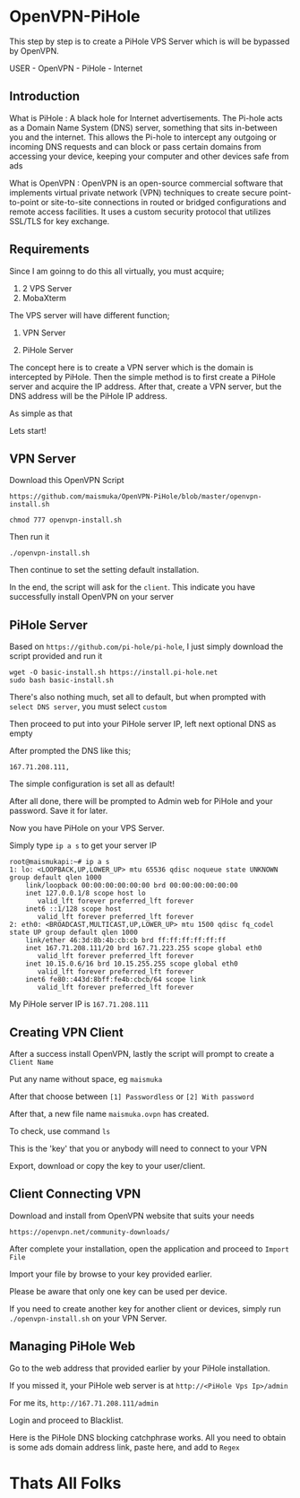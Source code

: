 # OpenVPN-PiHole

This step by step is to create a PiHole VPS Server which is will be bypassed by OpenVPN.

USER - OpenVPN - PiHole - Internet

## Introduction

What is PiHole : A black hole for Internet advertisements. The Pi-hole acts as a Domain Name System (DNS) server, something that sits in-between you and the internet. This allows the Pi-hole to intercept any outgoing or incoming DNS requests and can block or pass certain domains from accessing your device, keeping your computer and other devices safe from ads

What is OpenVPN : OpenVPN is an open-source commercial software that implements virtual private network (VPN) techniques to create secure point-to-point or site-to-site connections in routed or bridged configurations and remote access facilities. It uses a custom security protocol that utilizes SSL/TLS for key exchange.

## Requirements

Since I am goinng to do this all virtually, you must acquire;

1. 2 VPS Server
2. MobaXterm

The VPS server will have different function;

1. VPN Server

2. PiHole Server

The concept here is to create a VPN server which is the domain is intercepted by PiHole.
Then the simple method is to first create a PiHole server and acquire the IP address.
After that, create a VPN server, but the DNS address will be the PiHole IP address.

As simple as that

Lets start!

## VPN Server

Download this OpenVPN Script

`https://github.com/maismuka/OpenVPN-PiHole/blob/master/openvpn-install.sh`

`chmod 777 openvpn-install.sh`

Then run it

`./openvpn-install.sh`

Then continue to set the setting default installation.

In the end, the script will ask for the `client`. This indicate you have successfully install OpenVPN on your server

## PiHole Server

Based on `https://github.com/pi-hole/pi-hole`, I just simply download the script provided and run it

```
wget -O basic-install.sh https://install.pi-hole.net
sudo bash basic-install.sh
```

There's also nothing much, set all to default, but when prompted with `select DNS server`, you must select `custom`

Then proceed to put into your PiHole server IP, left next optional DNS as empty

After prompted the DNS like this;

```
167.71.208.111, 
```

The simple configuration is set all as default!

After all done, there will be prompted to Admin web for PiHole and your password. Save it for later.

Now you have PiHole on your VPS Server.

Simply type `ip a s` to get your server IP

```
root@maismukapi:~# ip a s
1: lo: <LOOPBACK,UP,LOWER_UP> mtu 65536 qdisc noqueue state UNKNOWN group default qlen 1000
    link/loopback 00:00:00:00:00:00 brd 00:00:00:00:00:00
    inet 127.0.0.1/8 scope host lo
       valid_lft forever preferred_lft forever
    inet6 ::1/128 scope host
       valid_lft forever preferred_lft forever
2: eth0: <BROADCAST,MULTICAST,UP,LOWER_UP> mtu 1500 qdisc fq_codel state UP group default qlen 1000
    link/ether 46:3d:8b:4b:cb:cb brd ff:ff:ff:ff:ff:ff
    inet 167.71.208.111/20 brd 167.71.223.255 scope global eth0
       valid_lft forever preferred_lft forever
    inet 10.15.0.6/16 brd 10.15.255.255 scope global eth0
       valid_lft forever preferred_lft forever
    inet6 fe80::443d:8bff:fe4b:cbcb/64 scope link
       valid_lft forever preferred_lft forever

```

My PiHole server IP is `167.71.208.111`

## Creating VPN Client

After a success install OpenVPN, lastly the script will prompt to create a `Client Name`

Put any name without space, eg `maismuka`

After that choose between `[1] Passwordless` or `[2] With password`

After that, a new file name `maismuka.ovpn` has created.

To check, use command `ls`

This is the 'key' that you or anybody will need to connect to your VPN

Export, download or copy the key to your user/client.


## Client Connecting VPN

Download and install from OpenVPN website that suits your needs

`https://openvpn.net/community-downloads/`

After complete your installation, open the application and proceed to `Import File`

Import your file by browse to your key provided earlier.

Please be aware that only one key can be used per device.

If you need to create another key for another client or devices, simply run `./openvpn-install.sh` on your VPN Server.


## Managing PiHole Web 

Go to the web address that provided earlier by your PiHole installation.

If you missed it, your PiHole web server is at `http://<PiHole Vps Ip>/admin` 

For me its, `http://167.71.208.111/admin`

Login and proceed to Blacklist.

Here is the PiHole DNS blocking catchphrase works. All you need to obtain is some ads domain address link, paste here, and add to `Regex`



# Thats All Folks



